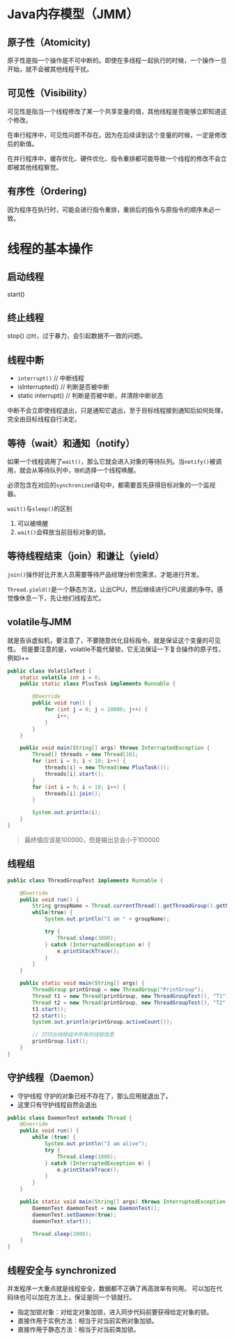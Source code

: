 # Java内存模型（JMM）

## 原子性（Atomicity)
原子性是指一个操作是不可中断的。即使在多线程一起执行的时候，一个操作一旦开始，就不会被其他线程干扰。

## 可见性（Visibility）
可见性是指当一个线程修改了某一个共享变量的值，其他线程是否能够立即知道这个修改。

在串行程序中，可见性问题不存在。因为在后续读到这个变量的时候，一定是修改后的新值。

在并行程序中，缓存优化、硬件优化、指令重排都可能导致一个线程的修改不会立即被其他线程察觉。

## 有序性（Ordering)
因为程序在执行时，可能会进行指令重排，重排后的指令与原指令的顺序未必一致。

# 线程的基本操作

## 启动线程
start()

## 终止线程
stop() `过时`，过于暴力，会引起数据不一致的问题。

## 线程中断
* `interrupt()` // 中断线程
* isInterrupted() // 判断是否被中断
* static interrupt() // 判断是否被中断，并清除中断状态

中断不会立即使线程退出，只是通知它退出，至于目标线程接到通知后如何处理，完全由目标线程自行决定。

## 等待（wait）和通知（notify）
如果一个线程调用了`wait()`，那么它就会进入对象的等待队列。当`notify()`被调用，就会从等待队列中，`随机`选择一个线程唤醒。

必须包含在对应的`synchronized`语句中，都需要首先获得目标对象的一个监视器。

`wait()`与`sleep()`的区别
1. 可以被唤醒
2. `wait()`会释放当前目标对象的锁。

## 等待线程结束（join）和谦让（yield）
`join()`操作好比开发人员需要等待产品经理分析完需求，才能进行开发。

`Thread.yield()`是一个静态方法，让出CPU，然后继续进行CPU资源的争夺。感觉像休息一下，先让他们线程去忙。

## volatile与JMM
就是告诉虚拟机，要注意了，不要随意优化目标指令。就是保证这个变量的可见性。
但是要注意的是，volatile不能代替锁，它无法保证一下复合操作的原子性，例如i++
```java
public class VolatileTest {
    static volatile int i = 0;
    public static class PlusTask implements Runnable {

        @Override
        public void run() {
            for (int j = 0; j < 10000; j++) {
                i++;
            }
        }
    }

    public void main(String[] args) throws InterruptedException {
        Thread[] threads = new Thread[10];
        for (int i = 0; i < 10; i++) {
            threads[i] = new Thread(new PlusTask());
            threads[i].start();
        }
        for (int i = 0; i < 10; i++) {
            threads[i].join();
        }

        System.out.println(i);
    }
}
```
> 最终值应该是100000，但是输出总会小于100000

## 线程组
```java
public class ThreadGroupTest implements Runnable {

    @Override
    public void run() {
        String groupName = Thread.currentThread().getThreadGroup().getName() + "-" + Thread.currentThread().getName();
        while(true) {
            System.out.println("I am " + groupName);

            try {
                Thread.sleep(3000);
            } catch (InterruptedException e) {
                e.printStackTrace();
            }
        }
    }

    public static void main(String[] args) {
        ThreadGroup printGroup = new ThreadGroup("PrintGroup");
        Thread t1 = new Thread(printGroup, new ThreadGroupTest(), "T1");
        Thread t2 = new Thread(printGroup, new ThreadGroupTest(), "T2");
        t1.start();
        t2.start();
        System.out.println(printGroup.activeCount());

        // 打印出线程组中所有的线程信息
        printGroup.list();
    }
}
```

## 守护线程（Daemon）
 * 守护线程 守护的对象已经不存在了，那么应用就退出了。
 * 这里只有守护线程自然会退出
```java
public class DaemonTest extends Thread {
    @Override
    public void run() {
        while (true) {
            System.out.println("I am alive");
            try {
                Thread.sleep(1000);
            } catch (InterruptedException e) {
                e.printStackTrace();
            }
        }
    }

    public static void main(String[] args) throws InterruptedException {
        DaemonTest daemonTest = new DaemonTest();
        daemonTest.setDaemon(true);
        daemonTest.start();

        Thread.sleep(2000);
    }
}
```

## 线程安全与 synchronized
并发程序一大重点就是线程安全，数据都不正确了再高效率有何用。
可以加在代码块也可以加在方法上，保证是同一个锁就行。

* 指定加锁对象：对给定对象加锁，进入同步代码前要获得给定对象的锁。
* 直接作用于实例方法：相当于对当前实例对象加锁。
* 直接作用于静态方法：相当于对当前类加锁。
